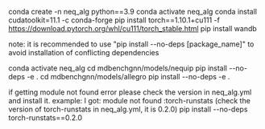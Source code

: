 conda create -n neq_alg python==3.9
conda activate neq_alg
conda install  cudatoolkit=11.1  -c conda-forge
pip install torch==1.10.1+cu111  -f https://download.pytorch.org/whl/cu111/torch_stable.html
pip install wandb

note: it is recommended to use "pip install --no-deps [package_name]" to avoid installation of conflicting dependencies

conda activate neq_alg
cd mdbenchgnn/models/nequip
pip install --no-deps -e . 
cd mdbenchgnn/models/allegro
pip install --no-deps -e . 

if getting module not found error please check the version in neq_alg.yml and install it.
example: I got: module not found :torch-runstats (check the version of torch-runstats in neq_alg.yml, it is 0.2.0)
pip install --no-deps torch-runstats==0.2.0